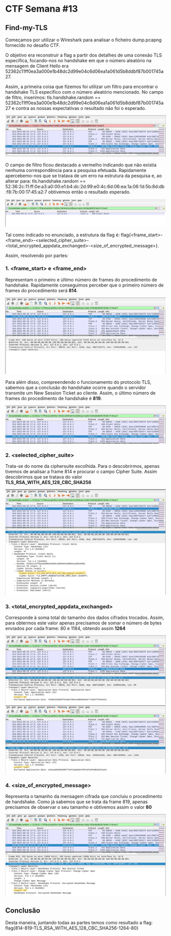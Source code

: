 # CTF Semana #13

## Find-my-TLS

Começamos por utilizar o Wireshark para analisar o ficheiro dump.pcapng fornecido no desafio CTF. 

O objetivo era reconstruir a flag a partir dos detalhes de uma conexão TLS específica, focando-nos no handshake em que o número aleatório na mensagem de Client Hello era 52362c11ff0ea3a000e1b48dc2d99e04c6d06ea1a061d5b8ddbf87b001745a27. 

Assim, a primeira coisa que fizemos foi utilizar um filtro para encontrar o handshake TLS específico com o número aleatório mencionado. No campo de filtro, inserimos: 
tls.handshake.random == 52362c11ff0ea3a000e1b48dc2d99e04c6d06ea1a061d5b8ddbf87b001745a27 e contra as nossas expectativas o resultado não foi o esperado. 

<img src="../screenshots/ctf13/wireshark_error.png" alt="wireshark_error">

O campo de filtro ficou destacado a vermelho indicando que não existia nenhuma correspondência para a pesquisa efetuada. Rapidamente apercebemo-nos que se tratava de um erro na estrutura da pesquisa e, ao alterar para:
tls.handshake.random == 52:36:2c:11:ff:0e:a3:a0:00:e1:b4:dc:2d:99:e0:4c:6d:06:ea:1a:06:1d:5b:8d:db:f8:7b:00:17:45:a2:7
obtivemos então o resultado esperado.

<img src="../screenshots/ctf13/wireshark_filter.png" alt="wireshark_filter">

Tal como indicado no enunciado, a estrutura da flag é: flag{<frame_start>-<frame_end>-<selected_cipher_suite>-<total_encrypted_appdata_exchanged>-<size_of_encrypted_message>}.

Assim, resolvendo por partes:

### 1. <frame_start> e <frame_end>

Representam o primeiro e último número de frames do procedimento de handshake. Rapidamente conseguimos perceber que o primeiro número de frames do procedimento será **814**. 

<img src="../screenshots/ctf13/frame_start.png" alt="frame_start">

Para além disso, compreendendo o funcionamento do protocolo TLS, sabemos que a conclusão do handshake ocorre quando o servidor transmite um New Session Ticket ao cliente. Assim,  o último número de frames do procedimento de handshake é **819**.

<img src="../screenshots/ctf13/frame_end.png" alt="frame_end">

### 2. <selected_cipher_suite>

Trata-se do nome da ciphersuite escolhida. Para o descobrirmos, apenas tivemos de analisar a frame 814 e procurar o campo Cipher Suite. Assim descobrimos que se tratava do valor **TLS_RSA_WITH_AES_128_CBC_SHA256** 

<img src="../screenshots/ctf13/selected_cipher_suite.png" alt="selected_cipher_suite">

### 3. <total_encrypted_appdata_exchanged> 
Corresponde à soma total do tamanho dos dados cifrados trocados. Assim, para obtermos este valor apenas precisamos de somar o número de bytes enviados por cada frame: 80 e 1184, obtendo assim **1264**

<img src="../screenshots/ctf13/total_encrypted_appdata_exchanged_1.png" alt="total_encrypted_appdata_exchanged_1">
<img src="../screenshots/ctf13/total_encrypted_appdata_exchanged_2.png" alt="total_encrypted_appdata_exchanged_2">

### 4. <size_of_encrypted_message> 
Representa o tamanho da mensagem cifrada que concluiu o procedimento de handshake. Como já sabemos que se trata da frame 819, apenas precisamos de observar o seu tamanho e obtivemos assim o valor **80**

<img src="../screenshots/ctf13/size_of_encrypted_message.png" alt="size_of_encrypted_message">

## Conclusão

Desta maneira, juntando todas as partes temos como resultado a flag: flag{814-819-TLS_RSA_WITH_AES_128_CBC_SHA256-1264-80}

